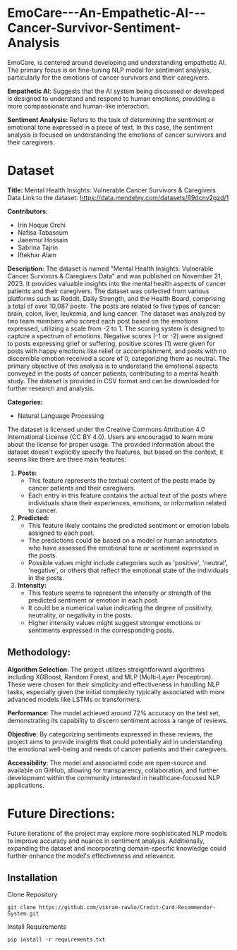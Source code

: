 # EmoCare---An-Empathetic-AI---Cancer-Survivor-Sentiment-Analysis
EmoCare, is centered around developing and understanding empathetic AI. The primary focus is on fine-tuning NLP model for sentiment analysis, particularly for the emotions of cancer survivors and their caregivers.

**Empathetic AI**: Suggests that the AI system being discussed or developed is designed to understand and respond to human emotions, providing a more compassionate and human-like interaction.

**Sentiment Analysis:** Refers to the task of determining the sentiment or emotional tone expressed in a piece of text. In this case, the sentiment analysis is focused on understanding the emotions of cancer survivors and their caregivers.

# Dataset
**Title:** Mental Health Insights: Vulnerable Cancer Survivors & Caregivers Data
Link to the dataset: https://data.mendeley.com/datasets/69dcnv2gzd/1

**Contributors:**
- Irin Hoque Orchi
- Nafisa Tabassum
- Jaeemul Hossain
- Sabrina Tajrin
- Iftekhar Alam

**Description:**
The dataset is named "Mental Health Insights: Vulnerable Cancer Survivors & Caregivers Data" and was published on November 21, 2023. It provides valuable insights into the mental health aspects of cancer patients and their caregivers. The dataset was collected from various platforms such as Reddit, Daily Strength, and the Health Board, comprising a total of over 10,087 posts. The posts are related to five types of cancer: brain, colon, liver, leukemia, and lung cancer.
The dataset was analyzed by two team members who scored each post based on the emotions expressed, utilizing a scale from -2 to 1. The scoring system is designed to capture a spectrum of emotions. Negative scores (-1 or -2) were assigned to posts expressing grief or suffering, positive scores (1) were given for posts with happy emotions like relief or accomplishment, and posts with no discernible emotion received a score of 0, categorizing them as neutral.
The primary objective of this analysis is to understand the emotional aspects conveyed in the posts of cancer patients, contributing to a mental health study. The dataset is provided in CSV format and can be downloaded for further research and analysis.

**Categories:**
- Natural Language Processing

The dataset is licensed under the Creative Commons Attribution 4.0 International License (CC BY 4.0). Users are encouraged to learn more about the license for proper usage.
The provided information about the dataset doesn't explicitly specify the features, but based on the context, it seems like there are three main features:
1. **Posts:**
   - This feature represents the textual content of the posts made by cancer patients and their caregivers.
   - Each entry in this feature contains the actual text of the posts where individuals share their experiences, emotions, or information related to cancer.
2. **Predicted:**
   - This feature likely contains the predicted sentiment or emotion labels assigned to each post.
   - The predictions could be based on a model or human annotators who have assessed the emotional tone or sentiment expressed in the posts.
   - Possible values might include categories such as 'positive', 'neutral', 'negative', or others that reflect the emotional state of the individuals in the posts.
3. **Intensity:**
   - This feature seems to represent the intensity or strength of the predicted sentiment or emotion in each post.
   - It could be a numerical value indicating the degree of positivity, neutrality, or negativity in the posts.
   - Higher intensity values might suggest stronger emotions or sentiments expressed in the corresponding posts.

## Methodology:

**Algorithm Selection**: The project utilizes straightforward algorithms including XGBoost, Random Forest, and MLP (Multi-Layer Perceptron). These were chosen for their simplicity and effectiveness in handling NLP tasks, especially given the initial complexity typically associated with more advanced models like LSTMs or transformers.

**Performance**: The model achieved around 72% accuracy on the test set, demonstrating its capability to discern sentiment across a range of reviews.

**Objective**: By categorizing sentiments expressed in these reviews, the project aims to provide insights that could potentially aid in understanding the emotional well-being and needs of cancer patients and their caregivers.

**Accessibility**: The model and associated code are open-source and available on GitHub, allowing for transparency, collaboration, and further development within the community interested in healthcare-focused NLP applications.

# Future Directions:

Future iterations of the project may explore more sophisticated NLP models to improve accuracy and nuance in sentiment analysis. Additionally, expanding the dataset and incorporating domain-specific knowledge could further enhance the model's effectiveness and relevance.


## Installation

Clone Repository
```
git clone https://github.com/vikram-rawlo/Credit-Card-Recommender-System.git

```
Install Requirements
```
pip install -r requirements.txt
```
